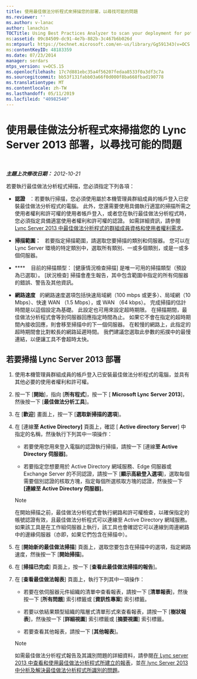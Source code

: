 ```yaml
---
title: 使用最佳做法分析程式來掃描您的部署，以尋找可能的問題
ms.reviewer: ''
ms.author: v-lanac
author: lanachin
TOCTitle: Using Best Practices Analyzer to scan your deployment for potential issues
ms:assetid: 09c84509-dc91-4e7b-882b-3c467b6b026d
ms:mtpsurl: https://technet.microsoft.com/en-us/library/Gg591343(v=OCS.15)
ms:contentKeyID: 48183359
ms.date: 07/23/2014
manager: serdars
mtps_version: v=OCS.15
ms.openlocfilehash: 17c7d881ebc35a4f56207fedaa8533f0a3df3c7a
ms.sourcegitcommit: bb53f131fabb03a66f0d000f8ba668fbad190778
ms.translationtype: MT
ms.contentlocale: zh-TW
ms.lasthandoff: 05/11/2019
ms.locfileid: "40982540"
---
```

<div data-xmlns="http://www.w3.org/1999/xhtml">

<div class="topic" data-xmlns="http://www.w3.org/1999/xhtml" data-msxsl="urn:schemas-microsoft-com:xslt" data-cs="http://msdn.microsoft.com/en-us/">

<div data-asp="http://msdn2.microsoft.com/asp">

# <a name="using-best-practices-analyzer-to-scan-your-lync-server-2013-deployment-for-potential-issues"></a>使用最佳做法分析程式來掃描您的 Lync Server 2013 部署，以尋找可能的問題

</div>

<div id="mainSection">

<div id="mainBody">

<span> </span>

_**主題上次修改日期：** 2012-10-21_

若要執行最佳做法分析程式掃描，您必須指定下列各項：

  - **認證**   ：若要執行掃描，您必須使用屬於本機管理員群組成員的帳戶登入已安裝最佳做法分析程式的電腦。 此外，您還需要使用具備執行適當的掃描所需之使用者權利和許可權的使用者帳戶登入，或者您在執行最佳做法分析程式時，您必須指定具備適當使用者權利和許可權的認證。 如需詳細資訊，請參閱[Lync Server 2013 中最佳做法分析程式的群組成員資格和使用者權利需求](lync-server-2013-group-memberships-and-user-rights-requirements-for-best-practices-analyzer.md)。

  - **掃描範圍：**   若要指定掃描範圍，請選取您要掃描的類別和伺服器。 您可以在 Lync Server 環境的特定類別中，選取所有類別、一或多個類別，或是一或多個伺服器。

  - ****    目前的掃描類型： [健康情況檢查掃描] 是唯一可用的掃描類型（預設為已選取）。 [狀況檢查] 掃描會產生報告，其中包含範圍中指定的所有伺服器的錯誤、警告及其他資訊。

  - **網路速度**   的網路速度選項包括快速局域網（100 mbps 或更多）、局域網（10 Mbps）、快速 WAN （1.5 Mbps），或 WAN （64 kbps）。 完成掃描的估計時間是以這個設定為基礎。 此設定也可用來設定超時期限。 在掃描期間，最佳做法分析程式會等到伺服器回應指定時間為止。 如果它不會在指定的超時期間內接收回應，則會移至掃描中的下一個伺服器。 在較慢的網路上，此指定的超時期間會比對較長的網路延遲時間。 我們建議您選取此參數的拓撲中的最慢連結，以便讓工具不會超時太快。

<div>

## <a name="to-scan-your-lync-server-2013-deployment"></a>若要掃描 Lync Server 2013 部署

1.  使用本機管理員群組成員的帳戶登入已安裝最佳做法分析程式的電腦，並具有其他必要的使用者權利和許可權。

2.  按一下 [**開始**]，指向 [**所有程式**]，按一下 [ **Microsoft Lync Server 2013**]，然後按一下 [**最佳做法分析工具**]。

3.  在 [**歡迎**] 畫面上，按一下 [**選取新掃描的選項**]。

4.  在 [連線**至 Active Directory]** 頁面上，確認 [ **Active directory Server**] 中指定的名稱，然後執行下列其中一項操作：
    
      - 若要使用您用來登入電腦的認證執行掃描，請按一下 [連線**至 Active Directory 伺服器]**。
    
      - 若要指定您想要用於 Active Directory 網域服務、Edge 伺服器或 Exchange Server 的不同認證，請按一下 [**顯示高級登入選項**]，選取每個需要個別認證的核取方塊，指定每個所選核取方塊的認證，然後按一下 **[連線至 Active Directory 伺服器]**。
    
    <div>
    

    > [!NOTE]
    > 在開始掃描之前，最佳做法分析程式會執行網路和許可權檢查，以確保指定的帳號認證有效，且最佳做法分析程式可以連線至 Active Directory 網域服務。 如果該工具是在工作組伺服器上執行，該工具也會確認它可以連線到周邊網路中的邊緣伺服器（亦即，如果它們包含在掃描中）。

    
    </div>

5.  在 [**開始新的最佳做法掃描**] 頁面上，選取您要包含在掃描中的選項，指定網路速度，然後按一下 [**開始掃描**]。

6.  在 [**掃描已完成**] 頁面上，按一下 [**查看此最佳做法掃描的報告**]。

7.  在 [**查看最佳做法報表**] 頁面上，執行下列其中一項操作：
    
      - 若要在依伺服器元件組織的清單中查看報表，請按一下 [**清單報表**]，然後按一下 [**所有問題**] 索引標籤或 [**資訊性專案**] 索引標籤。
    
      - 若要以依結果類型組織的階層式清單形式來查看報表，請按一下 [**樹狀報表**]，然後按一下 [**詳細視圖**] 索引標籤或 [**摘要視圖**] 索引標籤。
    
      - 若要查看其他報表，請按一下 [**其他報表**]。
    
    <div>
    

    > [!NOTE]
    > 如需最佳做法分析程式報告及其識別問題的詳細資料，請參閱<A href="lync-server-2013-viewing-and-working-with-reports-created-by-best-practices-analyzer.md">在 Lync server 2013 中查看和使用最佳做法分析程式所建立的報表</A>，並<A href="lync-server-2013-analyzing-and-resolving-issues-identified-by-best-practices-analyzer.md">在 lync Server 2013 中分析及解決最佳做法分析程式所識別的問題</A>。

    
    </div>

</div>

</div>

<span> </span>

</div>

</div>

</div>

